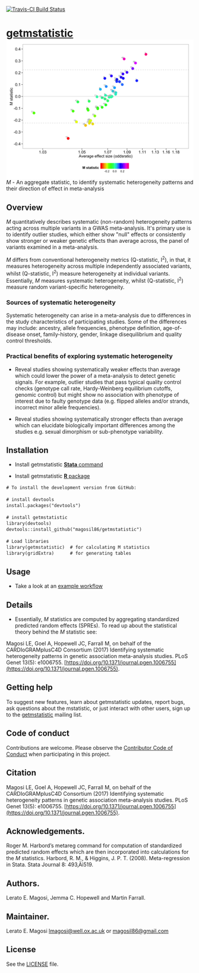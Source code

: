 [![Travis-CI Build Status](https://travis-ci.org/magosil86/getmstatistic.svg?branch=master)](https://travis-ci.org/magosil86/getmstatistic)

# [getmstatistic]() <img src="getmstatistic-striking-image.png" align="right" />

_M_ - An aggregate statistic, to identify systematic heterogeneity patterns and their direction of effect in meta-analysis 
 
## Overview
 
 _M_ quantitatively describes systematic (non-random) heterogeneity patterns acting across multiple variants in a GWAS meta-analysis. It's primary use is to identify outlier studies, which either show "null" effects or consistently show stronger or weaker genetic effects than average across, the panel of variants examined in a meta-analysis.

 _M_ differs from conventional heterogeneity metrics (Q-statistic, I<sup>2</sup>), in that, it measures heterogeneity across multiple independently associated variants, whilst (Q-statistic, I<sup>2</sup>) measure heterogeneity at individual variants. Essentially, _M_ measures systematic heterogeneity, whilst (Q-statistic, I<sup>2</sup>) measure random variant-specific heterogeneity.

### Sources of systematic heterogeneity
Systematic heterogeneity can arise in a meta-analysis due to differences in the study characteristics of participating studies. Some of the differences may include: ancestry, allele frequencies, phenotype definition, age-of-disease onset, family-history, gender, linkage disequilibrium and quality control thresholds.

### Practical benefits of exploring systematic heterogeneity

* Reveal studies showing systematically weaker effects than average which could lower the power of a meta-analysis to detect genetic signals. For example, outlier studies that pass typical quality control checks (genotype call rate, Hardy-Weinberg equilibrium cutoffs, genomic control) but might show no association with phenotype of interest due to faulty genotype data (e.g. flipped alleles and/or strands, incorrect minor allele frequencies).

* Reveal studies showing systematically stronger effects than average which can elucidate biologically important differences among the studies e.g. sexual dimorphism or sub-phenotype variability.



## Installation

* Install getmstatistic [**Stata** command](https://github.com/magosil86/getmstatistic)

* Install getmstatistic [**R** package](https://github.com/magosil86/getmstatistic)

```{r}
# To install the development version from GitHub:

# install devtools
install.packages("devtools")

# install getmstatistic
library(devtools)
devtools::install_github("magosil86/getmstatistic")

# Load libraries
library(getmstatistic)  # for calculating M statistics
library(gridExtra)      # for generating tables

```


## Usage

*  Take a look at an [example workflow](https://github.com/magosil86/getmstatistic/blob/master/vignettes/getmstatistic-tutorial.md)

## Details

* Essentially, _M_ statistics are computed by aggregating standardized predicted random effects (SPREs). To read up about the statistical theory behind the _M_ statistic see:

Magosi LE, Goel A, Hopewell JC, Farrall M, on behalf of the CARDIoGRAMplusC4D Consortium (2017) Identifying systematic heterogeneity patterns in genetic association meta-analysis studies. PLoS Genet 13(5): e1006755. [https://doi.org/10.1371/journal.pgen.1006755](https://doi.org/10.1371/journal.pgen.1006755).


## Getting help

To suggest new features, learn about getmstatistic updates, report bugs, ask questions about the mstatistic, or just interact with other users, sign up to the [getmstatistic](https://groups.google.com/forum/#!forum/getmstatistic) mailing list.


## Code of conduct
Contributions are welcome. Please observe the [Contributor Code of Conduct](https://github.com/magosil86/getmstatistic/blob/master/CONDUCT.md) when participating in this project.

## Citation
Magosi LE, Goel A, Hopewell JC, Farrall M, on behalf of the CARDIoGRAMplusC4D Consortium (2017) Identifying systematic heterogeneity patterns in genetic association meta-analysis studies. PLoS Genet 13(5): e1006755. [https://doi.org/10.1371/journal.pgen.1006755](https://doi.org/10.1371/journal.pgen.1006755).


## Acknowledgements.
Roger M. Harbord’s metareg command for computation of standardized predicted random effects which are then incorporated into calculations for the _M_ statistics. Harbord, R. M., & Higgins, J. P. T. (2008). Meta-regression in Stata. Stata Journal 8: 493‚Äì519.


## Authors.
Lerato E. Magosi, Jemma C. Hopewell and Martin Farrall.

## Maintainer.
Lerato E. Magosi lmagosi@well.ox.ac.uk or magosil86@gmail.com

## License

See the [LICENSE](https://github.com/magosil86/getmstatistic/blob/master/LICENSE) file.

